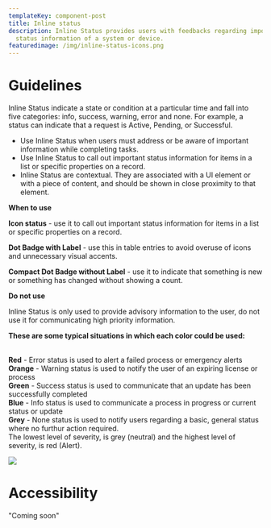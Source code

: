 ```yaml
---
templateKey: component-post
title: Inline status
description: Inline Status provides users with feedbacks regarding important
  status information of a system or device.
featuredimage: /img/inline-status-icons.png
---
```

# **G﻿uidelines**

Inline Status indicate a state or condition at a particular time and fall into five categories: info, success, warning, error and none. For example, a status can indicate that a request is Active, Pending, or Successful.

* Use Inline Status when users must address or be aware of important information while completing tasks.
* Use Inline Status to call out important status information for items in a list or specific properties on a record.
* Inline Status are contextual. They are associated with a UI element or with a piece of content, and should be shown in close proximity to that element.

**W﻿hen to use**

**Icon status** - use it to call out important status information for items in a list or specific properties on a record.

**Dot Badge with Label** - use this in table entries to avoid overuse of icons and unnecessary visual accents.

**Compact Dot Badge without Label** - use it to indicate that something is new or something has changed without showing a count.

**D﻿o not use**

Inline Status is only used to provide advisory information to the user, do not use it for communicating high priority information.

**These are some typical situations in which each color could be used:**

\
**Red** - Error status is used to alert a failed process or emergency alerts\
**Orange** - Warning status is used to notify the user of an expiring license or process\
**Green** - Success status is used to communicate that an update has been successfully completed\
**Blue** - Info status is used to communicate a process in progress or current status or update\
**Grey** - None status is used to notify users regarding a basic, general status where no furthur action required.\
The lowest level of severity, is grey (neutral) and the highest level of severity, is red (Alert).

![](/img/frame-1.png)

# **A﻿ccessibility**

 "Coming soon"